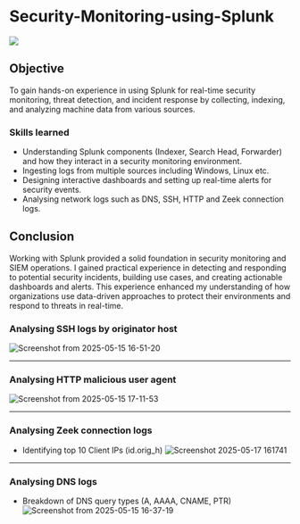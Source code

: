 # Security-Monitoring-using-Splunk
<div>
<img src="https://img.shields.io/badge/-Splunk-000000?&style=for-the-badge&logo=Splunk&logoColor=white" />
    </div>


## Objective

To gain hands-on experience in using Splunk for real-time security monitoring, threat detection, and incident response by collecting, indexing, and analyzing machine data from various sources.

### Skills learned
- Understanding Splunk components (Indexer, Search Head, Forwarder) and how they interact in a security monitoring environment.
- Ingesting logs from multiple sources including Windows, Linux etc. 
- Designing interactive dashboards and setting up real-time alerts for security events.
- Analysing network logs such as DNS, SSH, HTTP and Zeek connection logs.

## Conclusion

Working with Splunk provided a solid foundation in security monitoring and SIEM operations. I gained practical experience in detecting and responding to potential security incidents, building use cases, and creating actionable dashboards and alerts. This experience enhanced my understanding of how organizations use data-driven approaches to protect their environments and respond to threats in real-time.


### Analysing SSH logs by originator host
![Screenshot from 2025-05-15 16-51-20](https://github.com/user-attachments/assets/2c0d67c2-72fc-4816-9f7a-9c3d3cb6b321)

--------------------------------------------------------------------------------------------------------------------------------

### Analysing HTTP malicious user agent
![Screenshot from 2025-05-15 17-11-53](https://github.com/user-attachments/assets/6a8f0980-0f40-4626-854d-b0226d8b61c3)

--------------------------------------------------------------------------------------------------------------------------------

### Analysing Zeek connection logs
- Identifying top 10 Client IPs (id.orig_h)
  ![Screenshot 2025-05-17 161741](https://github.com/user-attachments/assets/5ac1893a-51b6-4f4a-aede-82b9250172c5)

--------------------------------------------------------------------------------------------------------------------------------

### Analysing DNS logs
- Breakdown of DNS query types (A, AAAA, CNAME, PTR)
  ![Screenshot from 2025-05-15 16-37-19](https://github.com/user-attachments/assets/3bfb2f33-7dae-41a6-a1d5-a2026a1c31f8)



